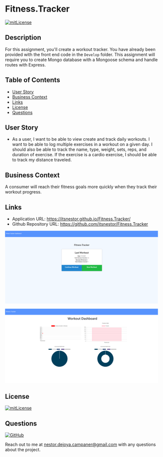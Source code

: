 # Fitness.Tracker

[![mitLicense](https://img.shields.io/badge/license-MIT-green?style=plastic)](https://choosealicense.com/licenses/bsd-3-clause/)

## Description

  For this assignment, you'll create a workout tracker. You have already been provided with the front end code in the `Develop` folder. This assignment will require you to create Mongo database with a Mongoose schema and handle routes with Express.

## Table of Contents
  * [User Story](#userstory)
  * [Business Context](#businesscontext)
  * [Links](#links)
  * [License](#license)
  * [Questions](#questions)
  
## User Story

  * As a user, I want to be able to view create and track daily workouts. I want to be able to log multiple exercises in a workout on a given day. I should also be able to track the name, type, weight, sets, reps, and duration of exercise. If the exercise is a cardio exercise, I should be able to track my distance traveled.

## Business Context

  A consumer will reach their fitness goals more quickly when they track their workout progress.

## Links

  * Application URL: https://itsnestor.github.io/Fitness.Tracker/
  * Github Repository URL: https://github.com/itsnestor/Fitness.Tracker
  
  ![fitness1](HW_Guideline/fitnesstracker1.PNG)

  ![fitness2](HW_Guideline/fitnesstracker2.PNG)

## License

  [![mitLicense](https://img.shields.io/badge/license-MIT-green?style=plastic)](https://choosealicense.com/licenses/bsd-3-clause/)
  

## Questions

  [![GitHub](https://img.shields.io/badge/My%20GitHub-Click%20Me!-blueviolet?style=plastic&logo=GitHub)](https://github.com/itsnestor)

  Reach out to me at nestor.dejoya.campaner@gmail.com with any questions about the project.